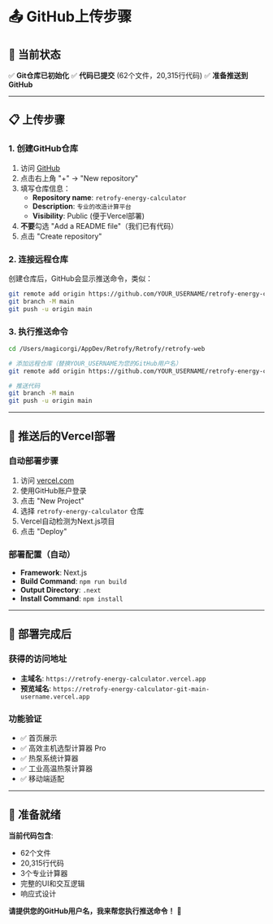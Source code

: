 # 📤 GitHub上传步骤

## 🎯 当前状态
✅ **Git仓库已初始化**
✅ **代码已提交** (62个文件，20,315行代码)
✅ **准备推送到GitHub**

---

## 📋 上传步骤

### 1. 创建GitHub仓库
1. 访问 [GitHub](https://github.com)
2. 点击右上角 "+" → "New repository"
3. 填写仓库信息：
   - **Repository name**: `retrofy-energy-calculator`
   - **Description**: `专业的改造计算平台`
   - **Visibility**: Public (便于Vercel部署)
4. **不要**勾选 "Add a README file"（我们已有代码）
5. 点击 "Create repository"

### 2. 连接远程仓库
创建仓库后，GitHub会显示推送命令，类似：

```bash
git remote add origin https://github.com/YOUR_USERNAME/retrofy-energy-calculator.git
git branch -M main
git push -u origin main
```

### 3. 执行推送命令
```bash
cd /Users/magicorgi/AppDev/Retrofy/Retrofy/retrofy-web

# 添加远程仓库（替换YOUR_USERNAME为您的GitHub用户名）
git remote add origin https://github.com/YOUR_USERNAME/retrofy-energy-calculator.git

# 推送代码
git branch -M main
git push -u origin main
```

---

## 🚀 推送后的Vercel部署

### 自动部署步骤
1. 访问 [vercel.com](https://vercel.com)
2. 使用GitHub账户登录
3. 点击 "New Project"
4. 选择 `retrofy-energy-calculator` 仓库
5. Vercel自动检测为Next.js项目
6. 点击 "Deploy"

### 部署配置（自动）
- **Framework**: Next.js
- **Build Command**: `npm run build`
- **Output Directory**: `.next`
- **Install Command**: `npm install`

---

## 📱 部署完成后

### 获得的访问地址
- **主域名**: `https://retrofy-energy-calculator.vercel.app`
- **预览域名**: `https://retrofy-energy-calculator-git-main-username.vercel.app`

### 功能验证
- ✅ 首页展示
- ✅ 高效主机选型计算器 Pro
- ✅ 热泵系统计算器
- ✅ 工业高温热泵计算器
- ✅ 移动端适配

---

## 🎯 准备就绪

**当前代码包含**:
- 62个文件
- 20,315行代码
- 3个专业计算器
- 完整的UI和交互逻辑
- 响应式设计

**请提供您的GitHub用户名，我来帮您执行推送命令！** 🚀








